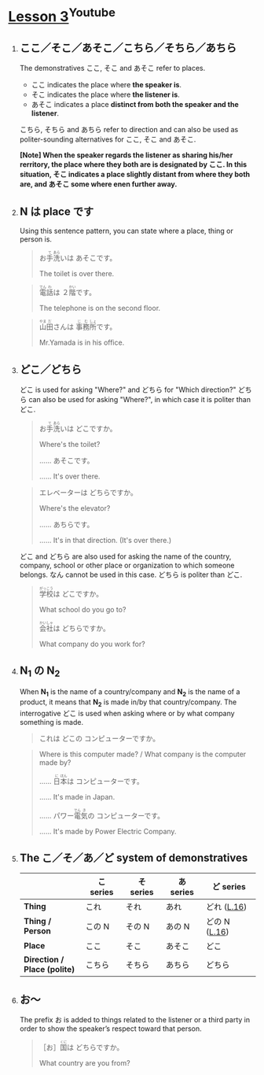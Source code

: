 # [Lesson 3](https://www.youtube.com/watch?v=CVFL1QHVQ0w)<sup>Youtube</sup>

1. ## ここ／そこ／あそこ／こちら／そちら／あちら

	The demonstratives ここ, そこ and あそこ refer to places.

	- ここ indicates the place where **the speaker is**.
	- そこ indicates the place where **the listener is**.
	- あそこ indicates a place **distinct from both the speaker and the listener**.

	こちら, そちら and あちら refer to direction and can also be used as politer-sounding alternatives for ここ, そこ and あそこ.

	**[Note] When the speaker regards the listener as sharing his/her rerritory, the place where they both are is designated by ここ. In this situation, そこ indicates a place slightly distant from where they both are, and あそこ some where enen further away.**

2. ## N は place です

	Using this sentence pattern, you can state where a place, thing or person is.

	>お<ruby>手<rp>（</rp><rt>て</rt><rp>）</rp>洗<rp>（</rp><rt>あら</rt><rp>）</rp></ruby>いは あそこです。
	>
	>The toilet is over there.

	><ruby>電<rp>（</rp><rt>でん</rt><rp>）</rp>話<rp>（</rp><rt>わ</rt><rp>）</rp></ruby>は ２<ruby>階<rp>（</rp><rt>かい</rt><rp>）</rp></ruby>です。
	>
	>The telephone is on the second floor.

	><ruby>山<rp>（</rp><rt>やま</rt><rp>）</rp>田<rp>（</rp><rt>だ</rt><rp>）</rp></ruby>さんは <ruby>事<rp>（</rp><rt>じ</rt><rp>）</rp>務<rp>（</rp><rt>む</rt><rp>）</rp>所<rp>（</rp><rt>しょ</rt><rp>）</rp></ruby>です。
	>
	>Mr.Yamada is in his office.

3. ## どこ／どちら

	どこ is used for asking "Where?" and どちら for "Which direction?" どちら can also be used for asking "Where?", in which case it is politer than どこ.

	>お<ruby>手<rp>（</rp><rt>て</rt><rp>）</rp>洗<rp>（</rp><rt>あら</rt><rp>）</rp></ruby>いは どこですか。
	>
	>Where's the toilet?
	>
	>…… あそこです。
	>
	>…… It's over there.

	>エレベーターは どちらですか。
	>
	>Where's the elevator?
	>
	>…… あちらです。
	>
	>…… It's in that direction. (It's over there.)

	どこ and どちら are also used for asking the name of the country, company, school or other place or organization to which someone belongs. なん cannot be used in this case. どちら is politer than どこ.

	><ruby>学校<rp>（</rp><rt>がっこう</rt><rp>）</rp></ruby>は どこですか。
	>
	>What school do you go to?
	>
	><ruby>会社<rp>（</rp><rt>かいしゃ</rt><rp>）</rp></ruby>は どちらですか。
	>
	>What company do you work for?

4. ## N<sub>1</sub> の N<sub>2</sub>

	When **N<sub>1</sub>** is the name of a country/company and **N<sub>2</sub>** is the name of a product, it means that **N<sub>2</sub>** is made in/by that country/company. The interrogative どこ is used when asking where or by what company something is made.

	>これは どこの コンピューターですか。

	>Where is this computer made? / What company is the computer made by?
	>
	>…… <ruby>日<rp>（</rp><rt>に</rt><rp>）</rp>本<rp>（</rp><rt>ほん</rt><rp>）</rp></ruby>は コンピューターです。
	>
	>…… It's made in Japan.
	>
	>…… パワー<ruby>電<rp>（</rp><rt>でん</rt><rp>）</rp>気<rp>（</rp><rt>き</rt><rp>）</rp></ruby>の コンピューターです。
	>
	>…… It's made by Power Electric Company.

5. ## The こ／そ／あ／ど system of demonstratives

	|                                   | こ series | そ series | あ series | ど series     |
	|-----------------------------------|-----------|-----------|-----------|---------------|
	| **Thing**                         | これ      | それ      | あれ      | どれ ([L.16](https://github.com/flying-yogurt/JP-Memos/blob/master/grammar_notes/Lesson_16_Grammar.md))   |
	| **Thing / Person**                | この N    | その N    | あの N    | どの N ([L.16](https://github.com/flying-yogurt/JP-Memos/blob/master/grammar_notes/Lesson_16_Grammar.md)) |
	| **Place**                         | ここ      | そこ      | あそこ    | どこ          |
	| **Direction /<br>Place (polite)** | こちら    | そちら    | あちら    | どちら        |

6. ## お～

	The prefix お is added to things related to the listener or a third party in order to show the speaker’s respect toward that person.

	>［お］<ruby>国<rp>（</rp><rt>くに</rt><rp>）</rp></ruby>は どちらですか。
	>
	>What country are you from?
